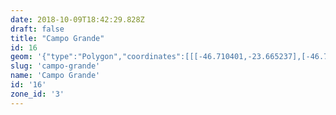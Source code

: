 ```yaml
---
date: 2018-10-09T18:42:29.828Z
draft: false
title: "Campo Grande"
id: 16
geom: '{"type":"Polygon","coordinates":[[[-46.710401,-23.665237],[-46.708817,-23.667977],[-46.707379,-23.670275],[-46.705709,-23.673306],[-46.70319,-23.677458],[-46.702259,-23.678641],[-46.698988,-23.681867],[-46.698595,-23.682353],[-46.697681,-23.684014],[-46.696969,-23.685038],[-46.695674,-23.687581],[-46.694278,-23.689506],[-46.692483,-23.692283],[-46.691946,-23.693268],[-46.690454,-23.695453],[-46.689784,-23.69658],[-46.688905,-23.697726],[-46.687398,-23.698979],[-46.686593,-23.699559],[-46.685614,-23.699978],[-46.685325,-23.699358],[-46.685405,-23.699177],[-46.685176,-23.698915],[-46.684853,-23.698697],[-46.684348,-23.69876],[-46.684011,-23.698565],[-46.683945,-23.698292],[-46.683438,-23.697568],[-46.68301,-23.696582],[-46.682862,-23.696524],[-46.682959,-23.696347],[-46.683362,-23.696224],[-46.683162,-23.695861],[-46.682903,-23.695755],[-46.682981,-23.695482],[-46.682882,-23.695365],[-46.682098,-23.69517],[-46.680667,-23.69527],[-46.680268,-23.695368],[-46.680045,-23.695486],[-46.679587,-23.695277],[-46.679206,-23.695229],[-46.678722,-23.694879],[-46.678647,-23.694731],[-46.677537,-23.693618],[-46.67733,-23.693201],[-46.676933,-23.692982],[-46.676442,-23.69285],[-46.675974,-23.692957],[-46.675799,-23.693069],[-46.67523,-23.692825],[-46.674589,-23.692396],[-46.674478,-23.692189],[-46.673896,-23.691897],[-46.673836,-23.691503],[-46.673711,-23.691358],[-46.673198,-23.691138],[-46.67292,-23.690942],[-46.672412,-23.690822],[-46.672049,-23.690654],[-46.671574,-23.690231],[-46.671073,-23.689644],[-46.670262,-23.68841],[-46.670168,-23.688158],[-46.670095,-23.688122],[-46.669823,-23.687386],[-46.670539,-23.687372],[-46.670484,-23.687237],[-46.67044,-23.685683],[-46.669968,-23.684458],[-46.670004,-23.684044],[-46.670241,-23.683122],[-46.670229,-23.682873],[-46.669806,-23.681569],[-46.669749,-23.680738],[-46.669826,-23.680641],[-46.670389,-23.680412],[-46.670382,-23.68033],[-46.670523,-23.680283],[-46.67061,-23.680082],[-46.670687,-23.679301],[-46.670599,-23.677513],[-46.669676,-23.673843],[-46.669728,-23.673525],[-46.670325,-23.67273],[-46.670393,-23.67248],[-46.670205,-23.672215],[-46.668859,-23.671962],[-46.668515,-23.67177],[-46.668231,-23.671504],[-46.669228,-23.670821],[-46.669864,-23.670243],[-46.670365,-23.669645],[-46.67197,-23.669215],[-46.673173,-23.668598],[-46.673463,-23.668365],[-46.673629,-23.667789],[-46.673905,-23.66754],[-46.674344,-23.667304],[-46.675,-23.667119],[-46.678265,-23.665293],[-46.67935,-23.661824],[-46.67951,-23.661017],[-46.680007,-23.65397],[-46.68002,-23.653438],[-46.679943,-23.652952],[-46.68043,-23.652897],[-46.680966,-23.6527],[-46.681456,-23.652257],[-46.682034,-23.651992],[-46.685599,-23.651242],[-46.686184,-23.651339],[-46.689399,-23.653614],[-46.693335,-23.656008],[-46.70023,-23.659519],[-46.70106,-23.65986],[-46.70226,-23.660226],[-46.704168,-23.660622],[-46.705235,-23.661564],[-46.706124,-23.662179],[-46.707314,-23.663344],[-46.708281,-23.664162],[-46.710401,-23.665237]]]}'
slug: 'campo-grande'
name: 'Campo Grande'
id: '16'
zone_id: '3'
---
```

		